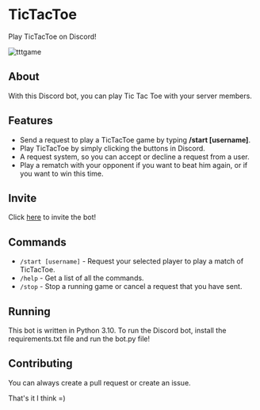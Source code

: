 # TicTacToe
Play TicTacToe on Discord!

![tttgame](https://nickkoepr.nl/tttv2game.jpg)

## About
With this Discord bot, you can play Tic Tac Toe with your server members.

## Features
* Send a request to play a TicTacToe game by typing **/start [username]**.
* Play TicTacToe by simply clicking the buttons in Discord. 
* A request system, so you can accept or decline a request from a user. 
* Play a rematch with your opponent if you want to beat him again, or if you want to win this time.

## Invite
Click [here](https://discord.com/api/oauth2/authorize?client_id=914110118998732811&permissions=83968&scope=bot%20applications.commands) to invite the bot!

## Commands

* `/start [username]` - Request your selected player to play a match of TicTacToe.
* `/help` - Get a list of all the commands.
* `/stop` - Stop a running game or cancel a request that you have sent.

## Running
This bot is written in Python 3.10. To run the Discord bot, install the requirements.txt file and run the bot.py file!


## Contributing
You can always create a pull request or create an issue. 

That's it I think =)
